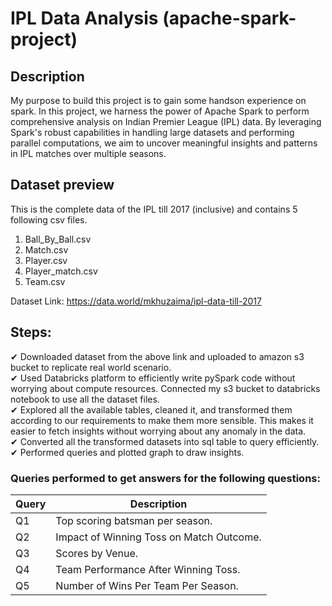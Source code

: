 # IPL Data Analysis (apache-spark-project)

## Description
My purpose to build this project is to gain some handson experience on spark.
In this project, we harness the power of Apache Spark to perform comprehensive analysis on Indian Premier League (IPL) data. By leveraging Spark's robust capabilities in handling large datasets and performing parallel computations, we aim to uncover meaningful insights and patterns in IPL matches over multiple seasons.

## Dataset preview
This is the complete data of the IPL till 2017 (inclusive) and contains 5 following csv files.  
1. Ball_By_Ball.csv
2. Match.csv
3. Player.csv
4. Player_match.csv
5. Team.csv

Dataset Link: https://data.world/mkhuzaima/ipl-data-till-2017
## Steps:
✔ Downloaded dataset from the above link and uploaded to amazon s3 bucket to replicate real world scenario.  
✔ Used Databricks platform to efficiently write pySpark code without worrying about compute resources. Connected my s3 bucket to databricks notebook to use all the dataset files.  
✔ Explored all the available tables, cleaned it, and transformed them according to our requirements to make them more sensible. This makes it easier to fetch insights without worrying about any anomaly in the data.  
✔ Converted all the transformed datasets into sql table to query efficiently.  
✔ Performed queries and plotted graph to draw insights.

### Queries performed to get answers for the following questions:     
|Query|Description|
|-----|-----------|
|Q1|Top scoring batsman per season.|
|Q2|Impact of Winning Toss on Match Outcome.|
|Q3|Scores by Venue.|
|Q4|Team Performance After Winning Toss.|
|Q5|Number of Wins Per Team Per Season.|
